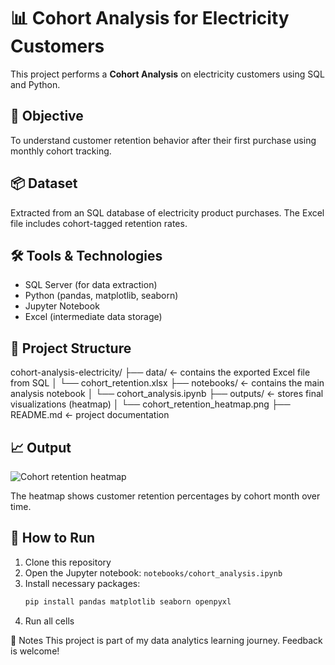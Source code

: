 # 📊 Cohort Analysis for Electricity Customers

This project performs a **Cohort Analysis** on electricity customers using SQL and Python.

## 🧠 Objective
To understand customer retention behavior after their first purchase using monthly cohort tracking.

## 📦 Dataset
Extracted from an SQL database of electricity product purchases. The Excel file includes cohort-tagged retention rates.

## 🛠️ Tools & Technologies
- SQL Server (for data extraction)
- Python (pandas, matplotlib, seaborn)
- Jupyter Notebook
- Excel (intermediate data storage)

## 📂 Project Structure
cohort-analysis-electricity/
├── data/ ← contains the exported Excel file from SQL
│ └── cohort_retention.xlsx
├── notebooks/ ← contains the main analysis notebook
│ └── cohort_analysis.ipynb
├── outputs/ ← stores final visualizations (heatmap)
│ └── cohort_retention_heatmap.png
├── README.md ← project documentation

## 📈 Output

![Cohort retention heatmap](outputs/cohort_retention_heatmap.png)

The heatmap shows customer retention percentages by cohort month over time.

## 🚀 How to Run

1. Clone this repository
2. Open the Jupyter notebook: `notebooks/cohort_analysis.ipynb`
3. Install necessary packages:
   ```bash
   pip install pandas matplotlib seaborn openpyxl

4.   Run all cells

📌 Notes
This project is part of my data analytics learning journey. Feedback is welcome!



